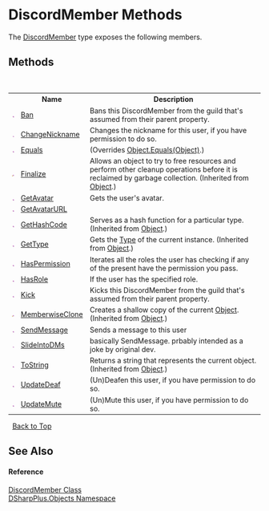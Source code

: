 # DiscordMember Methods
 

The <a href="5cf74e63-4004-3836-5a0d-910485913b65">DiscordMember</a> type exposes the following members.


## Methods
&nbsp;<table><tr><th></th><th>Name</th><th>Description</th></tr><tr><td>![Public method](media/pubmethod.gif "Public method")</td><td><a href="0ffdc5c7-737d-0f72-237d-67b8de1888e5">Ban</a></td><td>
Bans this DiscordMember from the guild that's assumed from their parent property.</td></tr><tr><td>![Public method](media/pubmethod.gif "Public method")</td><td><a href="a7d2153b-f2c5-87cb-2d7a-1a495e5c4826">ChangeNickname</a></td><td>
Changes the nickname for this user, if you have permission to do so.</td></tr><tr><td>![Public method](media/pubmethod.gif "Public method")</td><td><a href="64fd6874-64f2-e77a-13b6-cc9c29a4f75e">Equals</a></td><td> (Overrides <a href="http://msdn2.microsoft.com/en-us/library/bsc2ak47" target="_blank">Object.Equals(Object)</a>.)</td></tr><tr><td>![Protected method](media/protmethod.gif "Protected method")</td><td><a href="http://msdn2.microsoft.com/en-us/library/4k87zsw7" target="_blank">Finalize</a></td><td>
Allows an object to try to free resources and perform other cleanup operations before it is reclaimed by garbage collection.
 (Inherited from <a href="http://msdn2.microsoft.com/en-us/library/e5kfa45b" target="_blank">Object</a>.)</td></tr><tr><td>![Public method](media/pubmethod.gif "Public method")</td><td><a href="f131f091-dd16-b153-85ea-fe1be4f62b30">GetAvatar</a></td><td>
Gets the user's avatar.</td></tr><tr><td>![Public method](media/pubmethod.gif "Public method")</td><td><a href="c6b6132d-530a-9ec1-4030-57f6bf1e7aff">GetAvatarURL</a></td><td></td></tr><tr><td>![Public method](media/pubmethod.gif "Public method")</td><td><a href="http://msdn2.microsoft.com/en-us/library/zdee4b3y" target="_blank">GetHashCode</a></td><td>
Serves as a hash function for a particular type.
 (Inherited from <a href="http://msdn2.microsoft.com/en-us/library/e5kfa45b" target="_blank">Object</a>.)</td></tr><tr><td>![Public method](media/pubmethod.gif "Public method")</td><td><a href="http://msdn2.microsoft.com/en-us/library/dfwy45w9" target="_blank">GetType</a></td><td>
Gets the <a href="http://msdn2.microsoft.com/en-us/library/42892f65" target="_blank">Type</a> of the current instance.
 (Inherited from <a href="http://msdn2.microsoft.com/en-us/library/e5kfa45b" target="_blank">Object</a>.)</td></tr><tr><td>![Public method](media/pubmethod.gif "Public method")</td><td><a href="34e7671d-7c2f-2017-7b0a-86e2100ac256">HasPermission</a></td><td>
Iterates all the roles the user has checking if any of the present have the permission you pass.</td></tr><tr><td>![Public method](media/pubmethod.gif "Public method")</td><td><a href="070d7218-701c-fbeb-b593-5501d831766a">HasRole</a></td><td>
If the user has the specified role.</td></tr><tr><td>![Public method](media/pubmethod.gif "Public method")</td><td><a href="6aca303b-f1d2-990c-cb3d-b7e9c7421967">Kick</a></td><td>
Kicks this DiscordMember from the guild that's assumed from their parent property.</td></tr><tr><td>![Protected method](media/protmethod.gif "Protected method")</td><td><a href="http://msdn2.microsoft.com/en-us/library/57ctke0a" target="_blank">MemberwiseClone</a></td><td>
Creates a shallow copy of the current <a href="http://msdn2.microsoft.com/en-us/library/e5kfa45b" target="_blank">Object</a>.
 (Inherited from <a href="http://msdn2.microsoft.com/en-us/library/e5kfa45b" target="_blank">Object</a>.)</td></tr><tr><td>![Public method](media/pubmethod.gif "Public method")</td><td><a href="b29194e2-c479-3eca-2cb1-80a127c2df8c">SendMessage</a></td><td>
Sends a message to this user</td></tr><tr><td>![Public method](media/pubmethod.gif "Public method")</td><td><a href="de730127-ad61-d7a5-591f-15453f53fc99">SlideIntoDMs</a></td><td>
basically SendMessage. prbably intended as a joke by original dev.</td></tr><tr><td>![Public method](media/pubmethod.gif "Public method")</td><td><a href="http://msdn2.microsoft.com/en-us/library/7bxwbwt2" target="_blank">ToString</a></td><td>
Returns a string that represents the current object.
 (Inherited from <a href="http://msdn2.microsoft.com/en-us/library/e5kfa45b" target="_blank">Object</a>.)</td></tr><tr><td>![Public method](media/pubmethod.gif "Public method")</td><td><a href="e9af64f8-d0a5-9357-c2aa-e033c36ec966">UpdateDeaf</a></td><td>
(Un)Deafen this user, if you have permission to do so.</td></tr><tr><td>![Public method](media/pubmethod.gif "Public method")</td><td><a href="1b8946f1-5709-3d17-2f5a-27e85add7d4a">UpdateMute</a></td><td>
(Un)Mute this user, if you have permission to do so.</td></tr></table>&nbsp;
<a href="#discordmember-methods">Back to Top</a>

## See Also


#### Reference
<a href="5cf74e63-4004-3836-5a0d-910485913b65">DiscordMember Class</a><br /><a href="b70db947-75ff-488f-5245-350c6ca1e522">DSharpPlus.Objects Namespace</a><br />